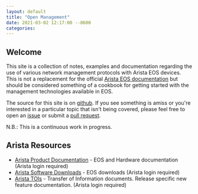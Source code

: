 ```yaml
---
layout: default
title: "Open Management"
date: 2021-03-02 12:17:00 --0600
categories:
---
```


## Welcome

This site is a collection of notes, examples and documentation regarding the use of various network management protocols
with Arista EOS devices.  This is not a replacement for the official [Arista EOS
documentation](https://www.arista.com/en/support/prodocut-documentation/) but should be considered something of a
cookbook for getting started with the management technologies available in EOS.

The source for this site is on [github](http://github.com/aristanetworks/openmgmt/). If you see something is amiss or
you're interested in a particular topic that isn't being covered, please feel free to open an
[issue](https://github.com/aristanetworks/openmgmt/issues) or submit a [pull
request](https://github.com/aristanetworks/openmgmt/pulls).

N.B.: This is a continuous work in progress.

## Arista Resources

- [Arista Product Documentation](https://www.arista.com/en/support/product-documentation) - EOS and Hardware
  documentation (Arista login required)
- [Arista Software Downloads](https://www.arista.com/en/support/software-download) - EOS downloads (Arista login required)
- [Arista TOIs](https://eos.arista.com/toi/) - Transfer of Information documents.  Release specific new feature
  documentation. (Arista login required)
